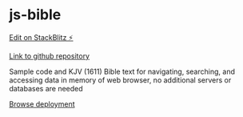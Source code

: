 # js-bible

[Edit on StackBlitz ⚡️](https://stackblitz.com/edit/js-bible)

[Link to github repository](https://github.com/davervw/js-bible)

Sample code and KJV (1611) Bible text for navigating, searching, and accessing data in memory of web browser, no additional servers or
databases are needed

[Browse deployment](https://davervw.github.io/js-bible/)